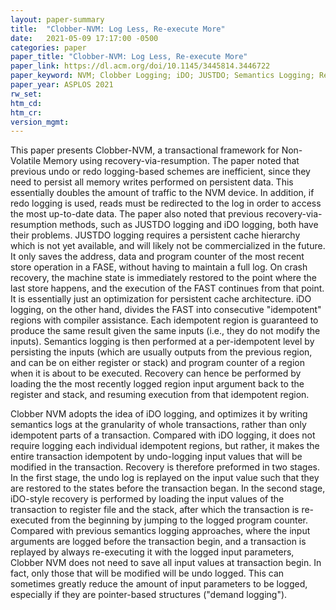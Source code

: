 ```yaml
---
layout: paper-summary
title:  "Clobber-NVM: Log Less, Re-execute More"
date:   2021-05-09 17:17:00 -0500
categories: paper
paper_title: "Clobber-NVM: Log Less, Re-execute More"
paper_link: https://dl.acm.org/doi/10.1145/3445814.3446722
paper_keyword: NVM; Clobber Logging; iDO; JUSTDO; Semantics Logging; Resumption
paper_year: ASPLOS 2021
rw_set:
htm_cd:
htm_cr:
version_mgmt:
---
```


This paper presents Clobber-NVM, a transactional framework for Non-Volatile Memory using recovery-via-resumption.
The paper noted that previous undo or redo logging-based schemes are inefficient, since they need to persist all 
memory writes performed on persistent data. This essentially doubles the amount of traffic to the NVM device.
In addition, if redo logging is used, reads must be redirected to the log in order to access the most up-to-date data.
The paper also noted that previous recovery-via-resumption methods, such as JUSTDO logging and iDO logging,
both have their problems.
JUSTDO logging requires a persistent cache hierarchy which is not yet available, and will likely not be 
commercialized in the future. It only saves the address, data and program counter of the most recent store 
operation in a FASE, without having to maintain a full log. On crash recovery, the machine state is immediately
restored to the point where the last store happens, and the execution of the FAST continues from that point.
It is essentially just an optimization for persistent cache architecture.
iDO logging, on the other hand, divides the FAST into consecutive "idempotent" regions with compiler assistance. 
Each idempotent region is guaranteed to produce the same result given the same inputs (i.e., they do not modify the 
inputs). 
Semantics logging is then performed at a per-idempotent level by persisting the inputs (which are usually outputs
from the previous region, and can be on either register or stack) and program counter of a region when it is about 
to be executed. 
Recovery can hence be performed by loading the the most recently logged region input argument back to the register
and stack, and resuming execution from that idempotent region. 

Clobber NVM adopts the idea of iDO logging, and optimizes it by writing semantics logs at the granularity of whole 
transactions, rather than only idempotent parts of a transaction.
Compared with iDO logging, it does not require logging each individual idempotent regions, but rather, it makes 
the entire transaction idempotent by undo-logging input values that will be modified in the transaction.
Recovery is therefore preformed in two stages. In the first stage, the undo log is replayed on the input value
such that they are restored to the states before the transaction began. 
In the second stage, iDO-style recovery is performed by loading the input values of the transaction to 
register file and the stack, after which the transaction is re-executed from the beginning by jumping to the 
logged program counter.
Compared with previous semantics logging approaches, where the input arguments are logged before the transaction begin,
and a transaction is replayed by always re-executing it with the logged input parameters, Clobber NVM
does not need to save all input values at transaction begin. In fact, only those that will be modified will be
undo logged. This can sometimes greatly reduce the amount of input parameters to be logged, especially if they are
pointer-based structures ("demand logging").
